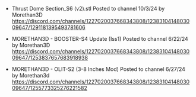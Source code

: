 - Thrust Dome Section_S6 (v2).stl
Posted to channel 10/3/24 by Morethan3D
https://discord.com/channels/1227020037668343808/1238310414803009647/1291181395493781606

- MORETHAN3D - BOOSTER-S4 Update (Iss1)
Posted to channel 6/22/24 by Morethan3D
https://discord.com/channels/1227020037668343808/1238310414803009647/1253837657683918938

- MORETHAN3D - OLIT-S2 (3-8 Inches Mod)
Posted to channel 6/27/24 by Morethan3d
https://discord.com/channels/1227020037668343808/1238310414803009647/1255773325276221582
